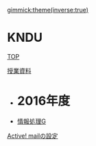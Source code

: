 [gimmick:theme(inverse:true)](flatly)

# KNDU

[TOP](index.md)

[授業資料]()

  * # 2016年度
  * [情報処理G](lecture/2016infoG.md)

[Active! mailの設定](ActiveMailSetting.md)